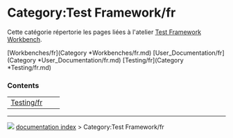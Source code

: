 # Category:Test Framework/fr
Cette catégorie répertorie les pages liées à l\'atelier [Test Framework Workbench](Testing/fr.md).

[Workbenches/fr](Category   *Workbenches/fr.md) [User_Documentation/fr](Category   *User_Documentation/fr.md) [Testing/fr](Category   *Testing/fr.md)

### Contents

|     |     |     |
| --- | --- | --- |
| [Testing/fr](wiki/Testing/fr.md) |



---
![](images/Right_arrow.png) [documentation index](../README.md) > Category:Test Framework/fr

